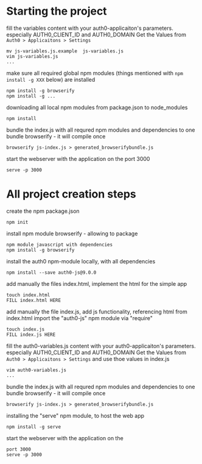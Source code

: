 
# Starting the project

fill the variables content with your auth0-applicaiton's parameters.
especially AUTH0_CLIENT_ID and AUTH0_DOMAIN
Get the Values from `Auth0 > Applicaitons > Settings`

    mv js-variables.js.example  js-variables.js
    vim js-variables.js  
    ...

make sure all required global npm modules (things mentioned with `npm install -g XXX` below) are installed

    npm install -g browserify
    npm install -g ...

downloading all local npm modules from package.json to node_modules

    npm install


bundle the index.js with all requred npm modules and dependencies to one bundle
browserify - it will compile once

    browserify js-index.js > generated_browserifybundle.js


start the webserver with the application on the port 3000

    serve -p 3000

# All project creation steps 



create the npm package.json

    npm init





install npm module browserify - allowing to package
    
    npm module javascript with dependencies
    npm install -g browserify





install the auth0 npm-module locally, with all dependencies

    npm install --save auth0-js@9.0.0



add manually the files index.html,
implement the html for the simple app

    touch index.html
    FILL index.html HERE


add manually the file index.js,
add js functionality, referencing html from index.html
import the "auth0-js" npm module via "require"

    touch index.js
    FILL index.js HERE

fill the auth0-variables.js content with your auth0-applicaiton's parameters.
especially AUTH0_CLIENT_ID and AUTH0_DOMAIN
Get the Values from `Auth0 > Applicaitons > Settings` and use thoe values in index.js

    vim auth0-variables.js
    ...


bundle the index.js with all requred npm modules and dependencies to one bundle
browserify - it will compile once

    browserify js-index.js > generated_browserifybundle.js









installing the "serve" npm module, to host the web app
    
    npm install -g serve



start the webserver with the application on the

    port 3000
    serve -p 3000
